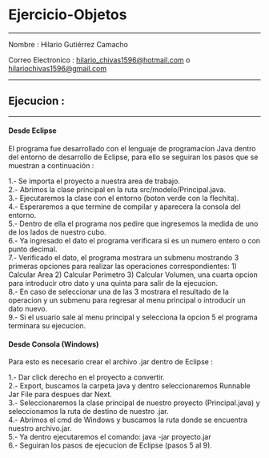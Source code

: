 # Ejercicio-Objetos

--------------------------------------------------------------------------------------------------------------------------------------

Nombre : Hilario Gutiérrez Camacho

Correo Electronico : hilario_chivas1596@hotmail.com o hilariochivas1596@gmail.com

--------------------------------------------------------------------------------------------------------------------------------------

## Ejecucion :

--------------------------------------------------------------------------------------------------------------------------------------

#### Desde Eclipse

El programa fue desarrollado con el lenguaje de programacion Java dentro del entorno de desarrollo de Eclipse, para ello se seguiran los pasos que se muestran a continuación :

1.- Se importa el proyecto a nuestra area de trabajo. <br>
2.- Abrimos la clase principal en la ruta src/modelo/Principal.java. <br>
3.- Ejecutaremos la clase con el entorno (boton verde con la flechita). <br>
4.- Esperaremos a que termine de compilar y aparecera la consola del entorno. <br>
5.- Dentro de ella el programa nos pedire que ingresemos la medida de uno de los lados de nuestro cubo.<br>
6.- Ya ingresado el dato el programa verificara si es un numero entero o con punto decimal. <br>
7.- Verificado el dato, el programa mostrara un submenu mostrando 3 primeras opciones para realizar las operaciones correspondientes: 1) Calcular Area 2) Calcular Perimetro 3) Calcular Volumen, una cuarta opcion para introducir otro dato y una quinta para salir de la ejecucion. <br>
8.- En caso de seleccionar una de las 3 mostrara el resultado de la operacion y un submenu para regresar al menu principal o introducir un dato nuevo.<br>
9.- Si el usuario sale al menu principal y selecciona la opcion 5 el programa terminara su ejecucion.

#### Desde Consola (Windows)

Para esto es necesario crear el archivo .jar dentro de Eclipse :

1.- Dar click derecho en el proyecto a convertir. <br>
2.- Export, buscamos la carpeta java y dentro seleccionaremos Runnable Jar File para despues dar Next.<br>
3.- Seleccionaremos la clase principal de nuestro proyecto (Principal.java) y seleccionamos la ruta de destino de nuestro .jar.<br>
4.- Abrimos el cmd de Windows y buscamos la ruta donde se encuentra nuestro archivo.jar.<br>
5.- Ya dentro ejecutaremos el comando: java -jar proyecto.jar <br>
6.- Seguiran los pasos de ejecucion de Eclipse (pasos 5 al 9).<br>
